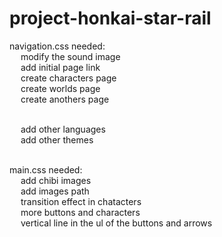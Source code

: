 # project-honkai-star-rail

navigation.css needed: <br>
  &emsp; modify the sound image <br>
  &emsp; add initial page link <br>
  &emsp; create characters page <br>
  &emsp; create worlds page <br>
  &emsp; create anothers page <br><br>
  
  &emsp; add other languages <br>
  &emsp; add other themes <br> <br>

main.css needed: <br>
  &emsp; add chibi images <br>
  &emsp; add images path <br>
  &emsp; transition effect in chatacters <br>
  &emsp; more buttons and characters <br>
  &emsp; vertical line in the ul of the buttons and arrows <br>
 
